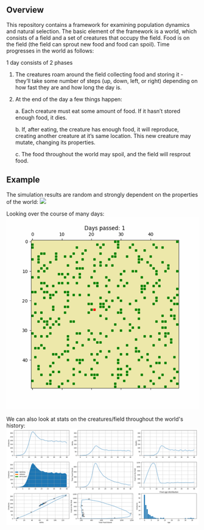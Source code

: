 ## Overview

This repository contains a framework for examining population dynamics and natural selection. The basic element of the framework is a world, which consists of a field and a set of creatures that occupy the field. Food is on the field (the field can sprout new food and food can spoil).  Time progresses in the world as follows:

1 day consists of 2 phases

1. The creatures roam around the field collecting food and storing it - they’ll take some number of steps (up, down, left, or right) depending on how fast they are and how long the day is.

2. At the end of the day a few things happen:

    a. Each creature must eat some amount of food.  If it hasn’t stored enough food, it dies.

    b. If, after eating, the creature has enough food, it will reproduce, creating another creature at it’s same location.  This new creature may mutate, changing its properties.

    c. The food throughout the world may spoil, and the field will resprout food.
    
## Example
The simulation results are random and strongly dependent on the properties of the world:
![](the_first_days.gif)

Looking over the course of many days:                                                  
![](each_day.gif)

We can also look at stats on the creatures/field throughout the world's history:  
![](example_history.png)
